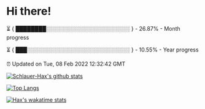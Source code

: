 # Hi there!

⏳ { ████████░░░░░░░░░░░░░░░░░░░░░░ } - 26.87% - Month progress

⏳ { ███░░░░░░░░░░░░░░░░░░░░░░░░░░░ } - 10.55% - Year progress

⏰ Updated on Tue, 08 Feb 2022 12:32:42 GMT


[![Schlauer-Hax's github stats](https://github-readme-stats.vercel.app/api?username=Schlauer-Hax&show_icons=true&theme=dark&count_private=true)](https://github.com/Schlauer-Hax)


[![Top Langs](https://github-readme-stats.vercel.app/api/top-langs/?username=Schlauer-Hax&layout=compact&theme=dark)](https://github.com/Schlauer-Hax?tab=repositories)


[![Hax's wakatime stats](https://github-readme-stats.vercel.app/api/wakatime?username=Hax&theme=dark)](https://wakatime.com/@Hax)


